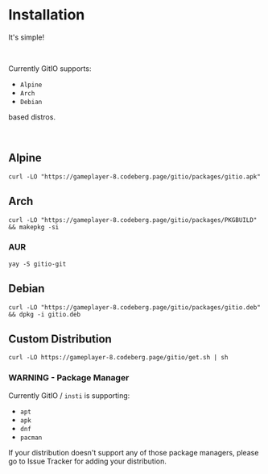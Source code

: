 # Installation

It's simple!

<br/>

Currently GitIO supports:

 - `Alpine`
 - `Arch`
 - `Debian`

based distros.

<br/>

## Alpine

`curl -LO "https://gameplayer-8.codeberg.page/gitio/packages/gitio.apk"`

## Arch

`curl -LO "https://gameplayer-8.codeberg.page/gitio/packages/PKGBUILD" && makepkg -si`

### AUR

`yay -S gitio-git`

## Debian

`curl -LO "https://gameplayer-8.codeberg.page/gitio/packages/gitio.deb" && dpkg -i gitio.deb`

## Custom Distribution

`curl -LO https://gameplayer-8.codeberg.page/gitio/get.sh | sh`

### WARNING - Package Manager

Currently GitIO / `insti` is supporting:

 - `apt`
 - `apk`
 - `dnf`
 - `pacman`

If your distribution doesn't support any of those package managers, please go to Issue Tracker for adding your distribution.
